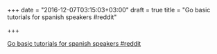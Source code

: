 +++
date = "2016-12-07T03:15:03+03:00"
draft = true
title = "Go basic tutorials for spanish speakers  #reddit"

+++

<p><a href="https://t.co/XH311GydS3">Go basic tutorials for spanish speakers  #reddit</a></p>
